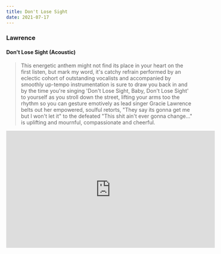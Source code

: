 ```yaml
---
title: Don't Lose Sight
date: 2021-07-17
---
```


### Lawrence
#### Don't Lose Sight (Acoustic)  

> This energetic anthem might not find its place in your heart on the first listen, but mark my word, it's catchy refrain performed by an eclectic cohort of outstanding vocalists and accompanied by smoothly up-tempo instrumentation is sure to draw you back in and by the time you're singing 'Don't Lose Sight, Baby, Don't Lose Sight' to yourself as you stroll down the street, lifting your arms too the rhythm so you can gesture emotively as lead singer Gracie Lawrence belts out her empowered, soulful retorts, "They say its gonna get me but I won't let it" to the defeated "This shit ain't ever gonna change..." is uplifting and mournful, compassionate and cheerful.

<iframe width="560" height="315" src="https://www.youtube.com/embed/C01nBm6vV5c" title="YouTube video player" frameborder="0" allow="accelerometer; autoplay; clipboard-write; encrypted-media; gyroscope; picture-in-picture" allowfullscreen></iframe>
